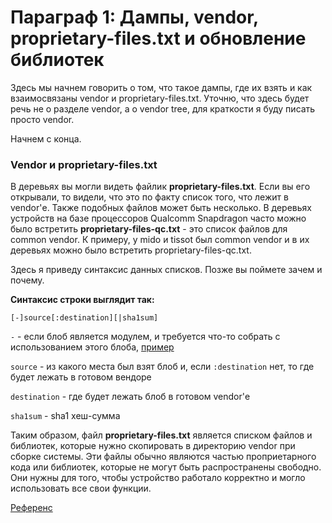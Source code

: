 # Параграф 1: Дампы, vendor, proprietary-files.txt и обновление библиотек

Здесь мы начнем говорить о том, что такое дампы, где их взять и как взаимосвязаны vendor и proprietary-files.txt. Уточню, что здесь будет речь не о разделе vendor, а о vendor tree, для краткости я буду писать просто vendor.

Начнем с конца.

### Vendor и proprietary-files.txt

В деревьях вы могли видеть файлик **proprietary-files.txt**. Если вы его открывали, то видели, что это по факту список того, что лежит в vendor'е. Также подобных файлов может быть несколько. В деревьях устройств на базе процессоров Qualcomm Snapdragon часто можно было встретить **proprietary-files-qc.txt** - это список файлов для common vendor. К примеру, у mido и tissot был common vendor и в их деревьях можно было встретить proprietary-files-qc.txt.

Здесь я приведу синтаксис данных списков. Позже вы поймете зачем и почему.

**Синтаксис строки выглядит так:**

```
[-]source[:destination][|sha1sum]
```

`-`  - если блоб является модулем, и требуется что-то собрать с использованием этого блоба, [пример](https://github.com/LineageOS/android_device_leeco_s2/blob/1c12856e5c8d70e756aa48f91d1ad9066ddd9fd0/audio_amplifier/Android.mk#L26)

`source` - из какого места был взят блоб и, если `:destination` нет, то где будет лежать в готовом вендоре

`destination` - где будет лежать блоб в готовом vendor'е

`sha1sum` - sha1 хеш-сумма

Таким образом, файл **proprietary-files.txt** является списком файлов и библиотек, которые нужно скопировать в директорию vendor при сборке системы. Эти файлы обычно являются частью проприетарного кода или библиотек, которые не могут быть распространены свободно. Они нужны для того, чтобы устройство работало корректно и могло использовать все свои функции.

[Референс](https://wiki.lineageos.org/proprietary_blobs)

